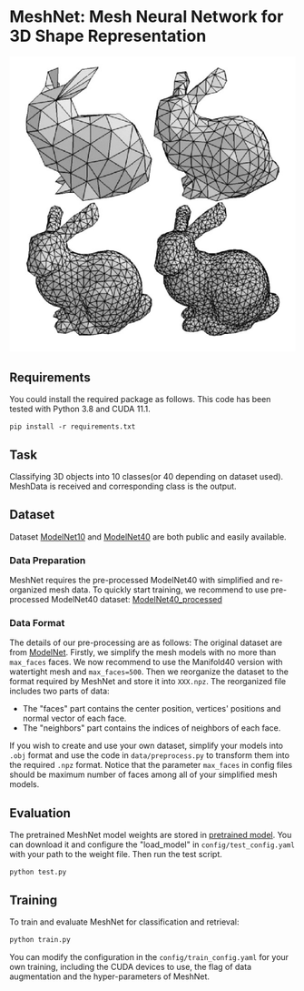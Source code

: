 # MeshNet: Mesh Neural Network for 3D Shape Representation
![mesh-data](README.assets/mesh-data.jpg)

## Requirements
You could install the required package as follows. This code has been tested with Python 3.8 and CUDA 11.1.
```
pip install -r requirements.txt
```

## Task

Classifying 3D objects into 10 classes(or 40 depending on dataset used). MeshData is received and corresponding class is the output.

## Dataset

Dataset [ModelNet10](http://modelnet.cs.princeton.edu/) and [ModelNet40](http://modelnet.cs.princeton.edu/) are both public and easily available.

### Data Preparation

MeshNet requires the pre-processed ModelNet40 with simplified and re-organized mesh data. To quickly start training, we recommend to use pre-processed ModelNet40 dataset: [ModelNet40_processed](https://drive.google.com/file/d/175Q3sZn5YtojYmVdAwNa8q-r0oZq8VCA/view?usp=drive_link)

### Data Format

The details of our pre-processing are as follows: The original dataset are from [ModelNet](http://modelnet.cs.princeton.edu/). Firstly, we simplify the mesh models with no more than `max_faces` faces. We now recommend to use the Manifold40 version with watertight mesh and `max_faces=500`. Then we reorganize the dataset to the format required by MeshNet and store it into `XXX.npz`. The reorganized file includes two parts of data:
- The "faces" part contains the center position, vertices' positions and normal vector of each face.
- The "neighbors" part contains the indices of neighbors of each face.

If you wish to create and use your own dataset, simplify your models into `.obj` format and use the code in `data/preprocess.py` to transform them into the required `.npz` format. Notice that the parameter `max_faces` in config files should be maximum number of faces among all of your simplified mesh models. 

## Evaluation
The pretrained MeshNet model weights are stored in [pretrained model](https://cloud.tsinghua.edu.cn/f/33bfdc6f103340daa86a/?dl=1). You can download it and configure the "load_model" in `config/test_config.yaml` with your path to the weight file. Then run the test script.
```
python test.py
```

## Training

To train and evaluate MeshNet for classification and retrieval:

```bash
python train.py
```

You can modify the configuration in the `config/train_config.yaml` for your own training, including the CUDA devices to use, the flag of data augmentation and the hyper-parameters of MeshNet.

